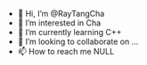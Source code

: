 - 👋 Hi, I’m @RayTangCha
- 👀 I’m interested in Cha
- 🌱 I’m currently learning C++
- 💞️ I’m looking to collaborate on ...
- 📫 How to reach me NULL

<!---
RayTangCha/RayTangCha is a ✨ special ✨ repository because its `README.md` (this file) appears on your GitHub profile.
You can click the Preview link to take a look at your changes.
--->
